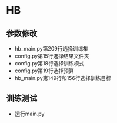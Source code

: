 # HB

## 参数修改

* hb_main.py第209行选择训练集
* config.py第15行选择结果文件夹
* config.py第18行选择训练模式
* config.py第19行选择预算
* hb_main.py第149行和156行选择训练目标

## 训练测试

* 运行main.py
